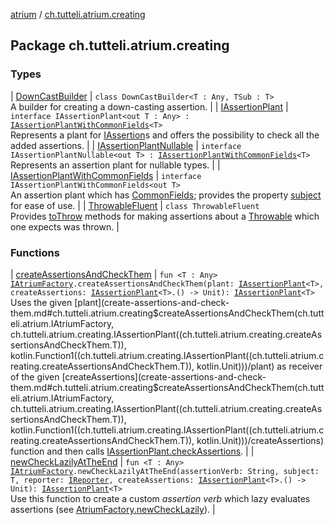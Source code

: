 [atrium](../index.md) / [ch.tutteli.atrium.creating](.)

## Package ch.tutteli.atrium.creating

### Types

| [DownCastBuilder](-down-cast-builder/index.md) | `class DownCastBuilder<T : Any, TSub : T>`<br>A builder for creating a down-casting assertion. |
| [IAssertionPlant](-i-assertion-plant/index.md) | `interface IAssertionPlant<out T : Any> : `[`IAssertionPlantWithCommonFields`](-i-assertion-plant-with-common-fields/index.md)`<T>`<br>Represents a plant for [IAssertion](../ch.tutteli.atrium.assertions/-i-assertion/index.md)s and offers the possibility to check all the added assertions. |
| [IAssertionPlantNullable](-i-assertion-plant-nullable/index.md) | `interface IAssertionPlantNullable<out T> : `[`IAssertionPlantWithCommonFields`](-i-assertion-plant-with-common-fields/index.md)`<T>`<br>Represents an assertion plant for nullable types. |
| [IAssertionPlantWithCommonFields](-i-assertion-plant-with-common-fields/index.md) | `interface IAssertionPlantWithCommonFields<out T>`<br>An assertion plant which has [CommonFields](-i-assertion-plant-with-common-fields/-common-fields/index.md); provides the property [subject](-i-assertion-plant-with-common-fields/subject.md) for ease of use. |
| [ThrowableFluent](-throwable-fluent/index.md) | `class ThrowableFluent`<br>Provides [toThrow](-throwable-fluent/to-throw.md) methods for making assertions about a [Throwable](#)
which one expects was thrown. |

### Functions

| [createAssertionsAndCheckThem](create-assertions-and-check-them.md) | `fun <T : Any> `[`IAtriumFactory`](../ch.tutteli.atrium/-i-atrium-factory/index.md)`.createAssertionsAndCheckThem(plant: `[`IAssertionPlant`](-i-assertion-plant/index.md)`<T>, createAssertions: `[`IAssertionPlant`](-i-assertion-plant/index.md)`<T>.() -> Unit): `[`IAssertionPlant`](-i-assertion-plant/index.md)`<T>`<br>Uses the given [plant](create-assertions-and-check-them.md#ch.tutteli.atrium.creating$createAssertionsAndCheckThem(ch.tutteli.atrium.IAtriumFactory, ch.tutteli.atrium.creating.IAssertionPlant((ch.tutteli.atrium.creating.createAssertionsAndCheckThem.T)), kotlin.Function1((ch.tutteli.atrium.creating.IAssertionPlant((ch.tutteli.atrium.creating.createAssertionsAndCheckThem.T)), kotlin.Unit)))/plant) as receiver of the given [createAssertions](create-assertions-and-check-them.md#ch.tutteli.atrium.creating$createAssertionsAndCheckThem(ch.tutteli.atrium.IAtriumFactory, ch.tutteli.atrium.creating.IAssertionPlant((ch.tutteli.atrium.creating.createAssertionsAndCheckThem.T)), kotlin.Function1((ch.tutteli.atrium.creating.IAssertionPlant((ch.tutteli.atrium.creating.createAssertionsAndCheckThem.T)), kotlin.Unit)))/createAssertions) function and
then calls [IAssertionPlant.checkAssertions](-i-assertion-plant/check-assertions.md). |
| [newCheckLazilyAtTheEnd](new-check-lazily-at-the-end.md) | `fun <T : Any> `[`IAtriumFactory`](../ch.tutteli.atrium/-i-atrium-factory/index.md)`.newCheckLazilyAtTheEnd(assertionVerb: String, subject: T, reporter: `[`IReporter`](../ch.tutteli.atrium.reporting/-i-reporter/index.md)`, createAssertions: `[`IAssertionPlant`](-i-assertion-plant/index.md)`<T>.() -> Unit): `[`IAssertionPlant`](-i-assertion-plant/index.md)`<T>`<br>Use this function to create a custom *assertion verb* which lazy evaluates assertions
(see [AtriumFactory.newCheckLazily](../ch.tutteli.atrium/-atrium-factory/new-check-lazily.md)). |

